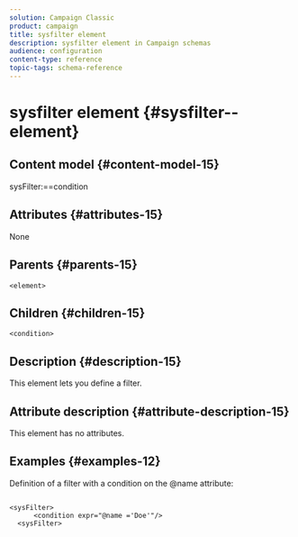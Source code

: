 ```yaml
---
solution: Campaign Classic
product: campaign
title: sysfilter element
description: sysfilter element in Campaign schemas
audience: configuration
content-type: reference
topic-tags: schema-reference
---
```


# sysfilter element {#sysfilter--element}

## Content model {#content-model-15}

sysFilter:==condition

## Attributes {#attributes-15}

None

## Parents {#parents-15}

`<element>`

## Children {#children-15}

`<condition>`

## Description {#description-15}

This element lets you define a filter.

## Attribute description {#attribute-description-15}

This element has no attributes.

## Examples {#examples-12}

Definition of a filter with a condition on the @name attribute:

```

<sysFilter>
      <condition expr="@name ='Doe'"/>
  <sysFilter>
```
